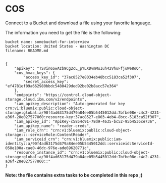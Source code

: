# COS

Connect to a Bucket and download a file using your favorite language.

The information you need to get the file is the following:

```
bucket name: somebucket-for-interview
bucket location: United States - Washington DC
filename: README.md


{
    "apikey": "TSVin6SwAzb9Cg2cL_pYLXDvmMuIuh42VhuFfjuWe8oQ",
    "cos_hmac_keys": {
        "access_key_id": "37ac8527e8034eb48bcc5183ca52f307",
        "secret_access_key": "ef4781ef09a662980bbdc5480429ded92be02b8acc57e364"
    },
    "endpoints": "https://control.cloud-object-storage.cloud.ibm.com/v2/endpoints",
    "iam_apikey_description": "Auto-generated for key crn:v1:bluemix:public:cloud-object-storage:global:a/90f4ad63175d479a84ee05b5445012dd:7bfbe08e-c4c2-4231-a36f-28e027577860:resource-key:37ac8527-e803-4eb4-8bcc-5183ca52f307",
    "iam_apikey_id": "ApiKey-c5854c91-78d9-4635-bc52-95b4536ce736",
    "iam_apikey_name": "reader-creds",
    "iam_role_crn": "crn:v1:bluemix:public:cloud-object-storage::::serviceRole:ContentReader",
    "iam_serviceid_crn": "crn:v1:bluemix:public:iam-identity::a/90f4ad63175d479a84ee05b5445012dd::serviceid:ServiceId-058e100a-cae0-46dc-976e-ade69620771c",
    "resource_instance_id": "crn:v1:bluemix:public:cloud-object-storage:global:a/90f4ad63175d479a84ee05b5445012dd:7bfbe08e-c4c2-4231-a36f-28e027577860::"
}

```


**Note: the file contains extra tasks to be completed in this repo ;)**